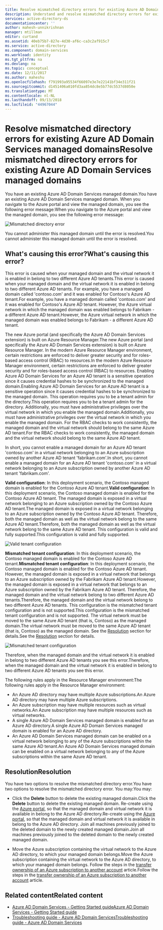 ```yaml
---
title: Resolve mismatched directory errors for existing Azure AD Domain Services managed domains | Microsoft Docs
description: Understand and resolve mismatched directory errors for existing Azure AD Domain Services managed domains
services: active-directory-ds
documentationcenter: ''
author: mahesh-unnikrishnan
manager: mtillman
editor: curtand
ms.assetid: 40eb75b7-827e-4d30-af6c-ca3c2af915c7
ms.service: active-directory
ms.component: domain-services
ms.workload: identity
ms.tgt_pltfrm: na
ms.devlang: na
ms.topic: conceptual
ms.date: 12/11/2017
ms.author: maheshu
ms.openlocfilehash: f791993a95534f66097e3e7e22141bf34e311f21
ms.sourcegitcommit: d1451406a010fd3aa854dc8e5b77dc5537d8050e
ms.translationtype: MT
ms.contentlocale: nl-NL
ms.lasthandoff: 09/13/2018
ms.locfileid: "44967044"
---
```

# <a name="resolve-mismatched-directory-errors-for-existing-azure-ad-domain-services-managed-domains"></a><span data-ttu-id="c487c-103">Resolve mismatched directory errors for existing Azure AD Domain Services managed domains</span><span class="sxs-lookup"><span data-stu-id="c487c-103">Resolve mismatched directory errors for existing Azure AD Domain Services managed domains</span></span>
<span data-ttu-id="c487c-104">You have an existing Azure AD Domain Services managed domain.</span><span class="sxs-lookup"><span data-stu-id="c487c-104">You have an existing Azure AD Domain Services managed domain.</span></span> <span data-ttu-id="c487c-105">When you navigate to the Azure portal and view the managed domain, you see the following error message:</span><span class="sxs-lookup"><span data-stu-id="c487c-105">When you navigate to the Azure portal and view the managed domain, you see the following error message:</span></span>

![Mismatched directory error](.\media\getting-started\mismatched-tenant-error.png)

<span data-ttu-id="c487c-107">You cannot administer this managed domain until the error is resolved.</span><span class="sxs-lookup"><span data-stu-id="c487c-107">You cannot administer this managed domain until the error is resolved.</span></span>


## <a name="whats-causing-this-error"></a><span data-ttu-id="c487c-108">What's causing this error?</span><span class="sxs-lookup"><span data-stu-id="c487c-108">What's causing this error?</span></span>
<span data-ttu-id="c487c-109">This error is caused when your managed domain and the virtual network it is enabled in belong to two different Azure AD tenants.</span><span class="sxs-lookup"><span data-stu-id="c487c-109">This error is caused when your managed domain and the virtual network it is enabled in belong to two different Azure AD tenants.</span></span> <span data-ttu-id="c487c-110">For example, you have a managed domain called 'contoso.com' and it was enabled for Contoso's Azure AD tenant.</span><span class="sxs-lookup"><span data-stu-id="c487c-110">For example, you have a managed domain called 'contoso.com' and it was enabled for Contoso's Azure AD tenant.</span></span> <span data-ttu-id="c487c-111">However, the Azure virtual network in which the managed domain was enabled belongs to Fabrikam - a different Azure AD tenant.</span><span class="sxs-lookup"><span data-stu-id="c487c-111">However, the Azure virtual network in which the managed domain was enabled belongs to Fabrikam - a different Azure AD tenant.</span></span>

<span data-ttu-id="c487c-112">The new Azure portal (and specifically the Azure AD Domain Services extension) is built on Azure Resource Manager.</span><span class="sxs-lookup"><span data-stu-id="c487c-112">The new Azure portal (and specifically the Azure AD Domain Services extension) is built on Azure Resource Manager.</span></span> <span data-ttu-id="c487c-113">In the modern Azure Resource Manager environment, certain restrictions are enforced to deliver greater security and for roles-based access control (RBAC) to resources.</span><span class="sxs-lookup"><span data-stu-id="c487c-113">In the modern Azure Resource Manager environment, certain restrictions are enforced to deliver greater security and for roles-based access control (RBAC) to resources.</span></span> <span data-ttu-id="c487c-114">Enabling Azure AD Domain Services for an Azure AD tenant is a sensitive operation since it causes credential hashes to be synchronized to the managed domain.</span><span class="sxs-lookup"><span data-stu-id="c487c-114">Enabling Azure AD Domain Services for an Azure AD tenant is a sensitive operation since it causes credential hashes to be synchronized to the managed domain.</span></span> <span data-ttu-id="c487c-115">This operation requires you to be a tenant admin for the directory.</span><span class="sxs-lookup"><span data-stu-id="c487c-115">This operation requires you to be a tenant admin for the directory.</span></span> <span data-ttu-id="c487c-116">Additionally, you must have administrative privileges over the virtual network in which you enable the managed domain.</span><span class="sxs-lookup"><span data-stu-id="c487c-116">Additionally, you must have administrative privileges over the virtual network in which you enable the managed domain.</span></span> <span data-ttu-id="c487c-117">For the RBAC checks to work consistently, the managed domain and the virtual network should belong to the same Azure AD tenant.</span><span class="sxs-lookup"><span data-stu-id="c487c-117">For the RBAC checks to work consistently, the managed domain and the virtual network should belong to the same Azure AD tenant.</span></span>

<span data-ttu-id="c487c-118">In short, you cannot enable a managed domain for an Azure AD tenant 'contoso.com' in a virtual network belonging to an Azure subscription owned by another Azure AD tenant 'fabrikam.com'.</span><span class="sxs-lookup"><span data-stu-id="c487c-118">In short, you cannot enable a managed domain for an Azure AD tenant 'contoso.com' in a virtual network belonging to an Azure subscription owned by another Azure AD tenant 'fabrikam.com'.</span></span> 

<span data-ttu-id="c487c-119">**Valid configuration**: In this deployment scenario, the Contoso managed domain is enabled for the Contoso Azure AD tenant.</span><span class="sxs-lookup"><span data-stu-id="c487c-119">**Valid configuration**: In this deployment scenario, the Contoso managed domain is enabled for the Contoso Azure AD tenant.</span></span> <span data-ttu-id="c487c-120">The managed domain is exposed in a virtual network belonging to an Azure subscription owned by the Contoso Azure AD tenant.</span><span class="sxs-lookup"><span data-stu-id="c487c-120">The managed domain is exposed in a virtual network belonging to an Azure subscription owned by the Contoso Azure AD tenant.</span></span> <span data-ttu-id="c487c-121">Therefore, both the managed domain as well as the virtual network belong to the same Azure AD tenant.</span><span class="sxs-lookup"><span data-stu-id="c487c-121">Therefore, both the managed domain as well as the virtual network belong to the same Azure AD tenant.</span></span> <span data-ttu-id="c487c-122">This configuration is valid and fully supported.</span><span class="sxs-lookup"><span data-stu-id="c487c-122">This configuration is valid and fully supported.</span></span>

![Valid tenant configuration](./media/getting-started/valid-tenant-config.png)

<span data-ttu-id="c487c-124">**Mismatched tenant configuration**: In this deployment scenario, the Contoso managed domain is enabled for the Contoso Azure AD tenant.</span><span class="sxs-lookup"><span data-stu-id="c487c-124">**Mismatched tenant configuration**: In this deployment scenario, the Contoso managed domain is enabled for the Contoso Azure AD tenant.</span></span> <span data-ttu-id="c487c-125">However, the managed domain is exposed in a virtual network that belongs to an Azure subscription owned by the Fabrikam Azure AD tenant.</span><span class="sxs-lookup"><span data-stu-id="c487c-125">However, the managed domain is exposed in a virtual network that belongs to an Azure subscription owned by the Fabrikam Azure AD tenant.</span></span> <span data-ttu-id="c487c-126">Therefore, the managed domain and the virtual network belong to two different Azure AD tenants.</span><span class="sxs-lookup"><span data-stu-id="c487c-126">Therefore, the managed domain and the virtual network belong to two different Azure AD tenants.</span></span> <span data-ttu-id="c487c-127">This configuration is the mismatched tenant configuration and is not supported.</span><span class="sxs-lookup"><span data-stu-id="c487c-127">This configuration is the mismatched tenant configuration and is not supported.</span></span> <span data-ttu-id="c487c-128">The virtual network must be moved to the same Azure AD tenant (that is, Contoso) as the managed domain.</span><span class="sxs-lookup"><span data-stu-id="c487c-128">The virtual network must be moved to the same Azure AD tenant (that is, Contoso) as the managed domain.</span></span> <span data-ttu-id="c487c-129">See the [Resolution](#resolution) section for details.</span><span class="sxs-lookup"><span data-stu-id="c487c-129">See the [Resolution](#resolution) section for details.</span></span>

![Mismatched tenant configuration](./media/getting-started/mismatched-tenant-config.png)

<span data-ttu-id="c487c-131">Therefore, when the managed domain and the virtual network it is enabled in belong to two different Azure AD tenants you see this error.</span><span class="sxs-lookup"><span data-stu-id="c487c-131">Therefore, when the managed domain and the virtual network it is enabled in belong to two different Azure AD tenants you see this error.</span></span>

<span data-ttu-id="c487c-132">The following rules apply in the Resource Manager environment:</span><span class="sxs-lookup"><span data-stu-id="c487c-132">The following rules apply in the Resource Manager environment:</span></span>
- <span data-ttu-id="c487c-133">An Azure AD directory may have multiple Azure subscriptions.</span><span class="sxs-lookup"><span data-stu-id="c487c-133">An Azure AD directory may have multiple Azure subscriptions.</span></span>
- <span data-ttu-id="c487c-134">An Azure subscription may have multiple resources such as virtual networks.</span><span class="sxs-lookup"><span data-stu-id="c487c-134">An Azure subscription may have multiple resources such as virtual networks.</span></span>
- <span data-ttu-id="c487c-135">A single Azure AD Domain Services managed domain is enabled for an Azure AD directory.</span><span class="sxs-lookup"><span data-stu-id="c487c-135">A single Azure AD Domain Services managed domain is enabled for an Azure AD directory.</span></span>
- <span data-ttu-id="c487c-136">An Azure AD Domain Services managed domain can be enabled on a virtual network belonging to any of the Azure subscriptions within the same Azure AD tenant.</span><span class="sxs-lookup"><span data-stu-id="c487c-136">An Azure AD Domain Services managed domain can be enabled on a virtual network belonging to any of the Azure subscriptions within the same Azure AD tenant.</span></span>


## <a name="resolution"></a><span data-ttu-id="c487c-137">Resolution</span><span class="sxs-lookup"><span data-stu-id="c487c-137">Resolution</span></span>
<span data-ttu-id="c487c-138">You have two options to resolve the mismatched directory error.</span><span class="sxs-lookup"><span data-stu-id="c487c-138">You have two options to resolve the mismatched directory error.</span></span> <span data-ttu-id="c487c-139">You may:</span><span class="sxs-lookup"><span data-stu-id="c487c-139">You may:</span></span>

- <span data-ttu-id="c487c-140">Click the **Delete** button to delete the existing managed domain.</span><span class="sxs-lookup"><span data-stu-id="c487c-140">Click the **Delete** button to delete the existing managed domain.</span></span> <span data-ttu-id="c487c-141">Re-create using the [Azure portal](https://portal.azure.com), so that the managed domain and virtual network it is available in belong to the Azure AD directory.</span><span class="sxs-lookup"><span data-stu-id="c487c-141">Re-create using the [Azure portal](https://portal.azure.com), so that the managed domain and virtual network it is available in belong to the Azure AD directory.</span></span> <span data-ttu-id="c487c-142">Join all machines previously joined to the deleted domain to the newly created managed domain.</span><span class="sxs-lookup"><span data-stu-id="c487c-142">Join all machines previously joined to the deleted domain to the newly created managed domain.</span></span>

- <span data-ttu-id="c487c-143">Move the Azure subscription containing the virtual network to the Azure AD directory, to which your managed domain belongs.</span><span class="sxs-lookup"><span data-stu-id="c487c-143">Move the Azure subscription containing the virtual network to the Azure AD directory, to which your managed domain belongs.</span></span> <span data-ttu-id="c487c-144">Follow the steps in the [transfer ownership of an Azure subscription to another account](../billing/billing-subscription-transfer.md) article.</span><span class="sxs-lookup"><span data-stu-id="c487c-144">Follow the steps in the [transfer ownership of an Azure subscription to another account](../billing/billing-subscription-transfer.md) article.</span></span>


## <a name="related-content"></a><span data-ttu-id="c487c-145">Related content</span><span class="sxs-lookup"><span data-stu-id="c487c-145">Related content</span></span>
* [<span data-ttu-id="c487c-146">Azure AD Domain Services - Getting Started guide</span><span class="sxs-lookup"><span data-stu-id="c487c-146">Azure AD Domain Services - Getting Started guide</span></span>](active-directory-ds-getting-started.md)
* [<span data-ttu-id="c487c-147">Troubleshooting guide - Azure AD Domain Services</span><span class="sxs-lookup"><span data-stu-id="c487c-147">Troubleshooting guide - Azure AD Domain Services</span></span>](active-directory-ds-troubleshooting.md)
